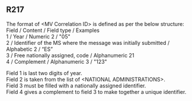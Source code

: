 ## R217
The format of &lt;MV Correlation ID&gt; is defined as per the below structure:  
Field / Content / Field type / Examples  
1 / Year / Numeric 2 / "05"  
2 / Identifier of the MS where the message was initially submitted / Alphabetic 2 / “ES”  
3 / Free nationally assigned, code / Alphanumeric 21   
4 / Complement / Alphanumeric 3 / "123"  
   
Field 1 is last two digits of year.  
Field 2 is taken from the list of &lt;NATIONAL ADMINISTRATIONS&gt;.  
Field 3 must be filled with a nationally assigned identifier.  
Field 4 gives a complement to field 3 to make together a unique identifier.
